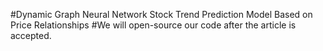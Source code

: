 #Dynamic Graph Neural Network Stock Trend Prediction Model Based on Price Relationships
#We will open-source our code after the article is accepted.


